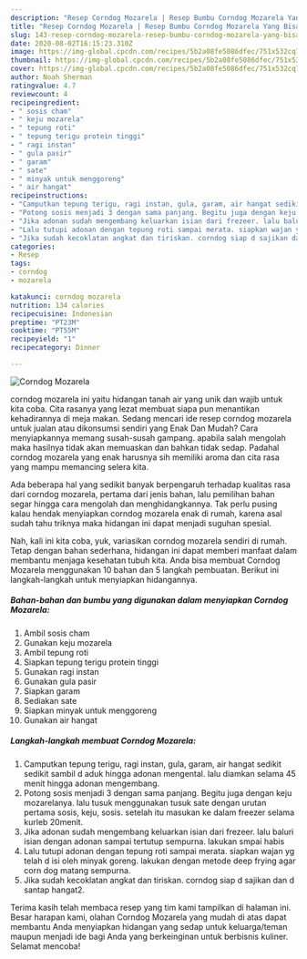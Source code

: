 ```yaml
---
description: "Resep Corndog Mozarela | Resep Bumbu Corndog Mozarela Yang Bisa Manjain Lidah"
title: "Resep Corndog Mozarela | Resep Bumbu Corndog Mozarela Yang Bisa Manjain Lidah"
slug: 143-resep-corndog-mozarela-resep-bumbu-corndog-mozarela-yang-bisa-manjain-lidah
date: 2020-08-02T16:15:23.310Z
image: https://img-global.cpcdn.com/recipes/5b2a08fe5086dfec/751x532cq70/corndog-mozarela-foto-resep-utama.jpg
thumbnail: https://img-global.cpcdn.com/recipes/5b2a08fe5086dfec/751x532cq70/corndog-mozarela-foto-resep-utama.jpg
cover: https://img-global.cpcdn.com/recipes/5b2a08fe5086dfec/751x532cq70/corndog-mozarela-foto-resep-utama.jpg
author: Noah Sherman
ratingvalue: 4.7
reviewcount: 4
recipeingredient:
- " sosis cham"
- " keju mozarela"
- " tepung roti"
- " tepung terigu protein tinggi"
- " ragi instan"
- " gula pasir"
- " garam"
- " sate"
- " minyak untuk menggoreng"
- " air hangat"
recipeinstructions:
- "Camputkan tepung terigu, ragi instan, gula, garam, air hangat sedikit sedikit sambil d aduk hingga adonan mengental. lalu diamkan selama 45 menit hingga adonan mengembang."
- "Potong sosis menjadi 3 dengan sama panjang. Begitu juga dengan keju mozarelanya. lalu tusuk menggunakan tusuk sate dengan urutan pertama sosis, keju, sosis. setelah itu masukan ke dalam freezer selama kurleb 20menit."
- "Jika adonan sudah mengembang keluarkan isian dari frezeer. lalu baluri isian dengan adonan sampai tertutup sempurna. lakukan smpai habis"
- "Lalu tutupi adonan dengan tepung roti sampai merata. siapkan wajan yg telah d isi oleh minyak goreng. lakukan dengan metode deep frying agar corn dog matang sempurna."
- "Jika sudah kecoklatan angkat dan tiriskan. corndog siap d sajikan dan d santap hangat2."
categories:
- Resep
tags:
- corndog
- mozarela

katakunci: corndog mozarela 
nutrition: 134 calories
recipecuisine: Indonesian
preptime: "PT23M"
cooktime: "PT55M"
recipeyield: "1"
recipecategory: Dinner

---
```



![Corndog Mozarela](https://img-global.cpcdn.com/recipes/5b2a08fe5086dfec/751x532cq70/corndog-mozarela-foto-resep-utama.jpg)


corndog mozarela ini yaitu hidangan tanah air yang unik dan wajib untuk kita coba. Cita rasanya yang lezat membuat siapa pun menantikan kehadirannya di meja makan.
Sedang mencari ide resep corndog mozarela untuk jualan atau dikonsumsi sendiri yang Enak Dan Mudah? Cara menyiapkannya memang susah-susah gampang. apabila salah mengolah maka hasilnya tidak akan memuaskan dan bahkan tidak sedap. Padahal corndog mozarela yang enak harusnya sih memiliki aroma dan cita rasa yang mampu memancing selera kita.



Ada beberapa hal yang sedikit banyak berpengaruh terhadap kualitas rasa dari corndog mozarela, pertama dari jenis bahan, lalu pemilihan bahan segar hingga cara mengolah dan menghidangkannya. Tak perlu pusing kalau hendak menyiapkan corndog mozarela enak di rumah, karena asal sudah tahu triknya maka hidangan ini dapat menjadi suguhan spesial.


Nah, kali ini kita coba, yuk, variasikan corndog mozarela sendiri di rumah. Tetap dengan bahan sederhana, hidangan ini dapat memberi manfaat dalam membantu menjaga kesehatan tubuh kita. Anda bisa membuat Corndog Mozarela menggunakan 10 bahan dan 5 langkah pembuatan. Berikut ini langkah-langkah untuk menyiapkan hidangannya.

<!--inarticleads1-->

##### Bahan-bahan dan bumbu yang digunakan dalam menyiapkan Corndog Mozarela:

1. Ambil  sosis cham
1. Gunakan  keju mozarela
1. Ambil  tepung roti
1. Siapkan  tepung terigu protein tinggi
1. Gunakan  ragi instan
1. Gunakan  gula pasir
1. Siapkan  garam
1. Sediakan  sate
1. Siapkan  minyak untuk menggoreng
1. Gunakan  air hangat




<!--inarticleads2-->

##### Langkah-langkah membuat Corndog Mozarela:

1. Camputkan tepung terigu, ragi instan, gula, garam, air hangat sedikit sedikit sambil d aduk hingga adonan mengental. lalu diamkan selama 45 menit hingga adonan mengembang.
1. Potong sosis menjadi 3 dengan sama panjang. Begitu juga dengan keju mozarelanya. lalu tusuk menggunakan tusuk sate dengan urutan pertama sosis, keju, sosis. setelah itu masukan ke dalam freezer selama kurleb 20menit.
1. Jika adonan sudah mengembang keluarkan isian dari frezeer. lalu baluri isian dengan adonan sampai tertutup sempurna. lakukan smpai habis
1. Lalu tutupi adonan dengan tepung roti sampai merata. siapkan wajan yg telah d isi oleh minyak goreng. lakukan dengan metode deep frying agar corn dog matang sempurna.
1. Jika sudah kecoklatan angkat dan tiriskan. corndog siap d sajikan dan d santap hangat2.




Terima kasih telah membaca resep yang tim kami tampilkan di halaman ini. Besar harapan kami, olahan Corndog Mozarela yang mudah di atas dapat membantu Anda menyiapkan hidangan yang sedap untuk keluarga/teman maupun menjadi ide bagi Anda yang berkeinginan untuk berbisnis kuliner. Selamat mencoba!
